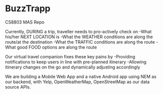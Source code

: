 # BuzzTrapp
CS8803 MAS Repo

Currently, DURING a trip, traveller needs to pro-actively check on
-What his/her NEXT LOCATION is
-What the WEATHER conditions are along the route/at the destination
-What the TRAFFIC conditions are along the route
-What good FOOD options are along the route

Our virtual travel companion fixes these key pains by
-Providing notifications to keep users in line with pre-planned itinerary
-Allowing itinerary changes on the go and dynamically adjusting accordingly

We are building a Mobile Web App and a native Android app using NEM as our backend, with Yelp, OpenWeatherMap, OpenStreetMap as our data source APIs.
